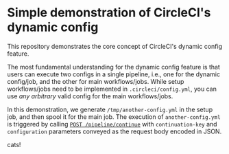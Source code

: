 # Simple demonstration of CircleCI's dynamic config

This repository demonstrates the core concept of CircleCI's dynamic config feature.

The most fundamental understanding for the dynamic config feature is that users can execute two configs in a single pipeline, i.e., one for the dynamic config/job, and the other for main workflows/jobs. While setup workflows/jobs need to be implemented in `.circleci/config.yml`, you can use _any arbitrary_ valid config for the main workflows/jobs.

In this demonstration, we generate `/tmp/another-config.yml` in the setup job, and then spool it for the main job. The execution of `another-config.yml` is triggered by calling [`POST /pipeline/continue`](https://circleci.com/docs/api/v2/#operation/continuePipeline) with `continuation-key` and `configuration` parameters conveyed as the request body encoded in JSON.
 
cats!
